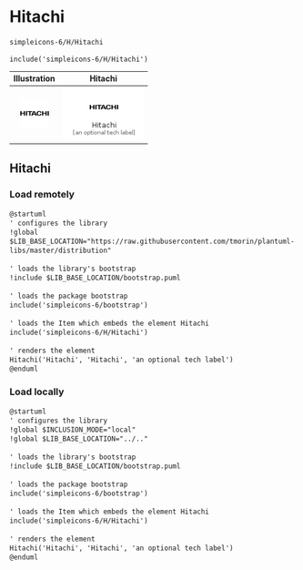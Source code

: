 # Hitachi


```text
simpleicons-6/H/Hitachi
```

```text
include('simpleicons-6/H/Hitachi')
```



| Illustration | Hitachi |
| :---: | :---: |
| ![illustration for Illustration](../../simpleicons-6/H/Hitachi.png) | ![illustration for Hitachi](../../simpleicons-6/H/Hitachi.Local.png) |




## Hitachi

### Load remotely
```plantuml
@startuml
' configures the library
!global $LIB_BASE_LOCATION="https://raw.githubusercontent.com/tmorin/plantuml-libs/master/distribution"

' loads the library's bootstrap
!include $LIB_BASE_LOCATION/bootstrap.puml

' loads the package bootstrap
include('simpleicons-6/bootstrap')

' loads the Item which embeds the element Hitachi
include('simpleicons-6/H/Hitachi')

' renders the element
Hitachi('Hitachi', 'Hitachi', 'an optional tech label')
@enduml
```

### Load locally
```plantuml
@startuml
' configures the library
!global $INCLUSION_MODE="local"
!global $LIB_BASE_LOCATION="../.."

' loads the library's bootstrap
!include $LIB_BASE_LOCATION/bootstrap.puml

' loads the package bootstrap
include('simpleicons-6/bootstrap')

' loads the Item which embeds the element Hitachi
include('simpleicons-6/H/Hitachi')

' renders the element
Hitachi('Hitachi', 'Hitachi', 'an optional tech label')
@enduml
```

